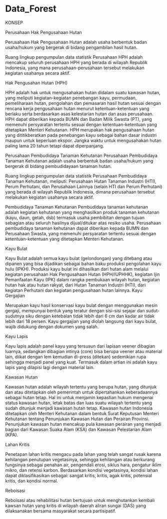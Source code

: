 # Data_Forest

KONSEP

Perusahaan Hak Pengusahaan Hutan

Perusahaan Hak Pengusahaan Hutan adalah usaha berbentuk badan usaha/hukum yang bergerak di bidang pengambilan hasil hutan.

Ruang lingkup pengumpulan data statistik Perusahaan HPH adalah mencakup seluruh perusahaan HPH yang berada di wilayah Republik Indonesia, yang mana perusahaan-perusahaan tersebut melakukan kegiatan usahanya secara aktif.

Hak Pengusahan Hutan (HPH)

HPH adalah hak untuk mengusahakan hutan didalam suatu kawasan hutan, yang meliputi kegiatan-kegiatan penebangan kayu, permudaan, pemeliharaan hutan, pengolahan dan pemasaran hasil hutan sesuai dengan rencana kerja pengusahaan hutan menurut ketentuan-ketentuan yang berlaku serta berdasarkan asas kelestarian hutan dan asas perusahaan. HPH dapat diberikan kepada BUMN dan Badan Milik Swasta (PT), yang memenuhi persyaratan tertentu sesuai dengan ketentuan-ketentuan yang ditetapkan Menteri Kehutanan. HPH merupakan hak pengusahaan hutan yang dititikberatkan pada penebangan kayu sebagai bahan dasar industri maupun untuk keperluan ekspor. Jangka waktu untuk mengusahakan hutan paling lama 20 tahun tetapi dapat diperpanjang.

Perusahaan Pembudidaya Tanaman Kehutanan
Perusahaan Pembudidaya Tanaman Kehutanan adalah usaha berbentuk badan usaha/hukum yang bergerak di bidang pembudidayaan tanaman hutan.

Ruang lingkup pengumpulan data statistik Perusahaan Pembudidaya Tanaman Kehutanan, meliputi: Perusahaan Hutan Tanaman Industri (HTI), Perum Perhutani, dan Perusahaan Lainnya (selain HTI dan Perum Perhutani) yang berada di wilayah Republik Indonesia, dimana perusahaan tersebut melakukan kegiatan usahanya secara aktif.

Pembudidaya Tanaman Kehutanan
Pembudidaya tanaman kehutanan adalah kegiatan kehutanan yang menghasilkan produk tanaman kehutanan (kayu, daun, getah, dsb) termasuk usaha pembibitan dengan tujuan sebagian atau seluruh hasilnya dijual/ditukar atas resiko usaha. Perusahaan pembudidaya tanaman kehutanan dapat diberikan kepada BUMN dan Perusahaan Swasta, yang memenuhi persyaratan tertentu sesuai dengan ketentuan-ketentuan yang ditetapkan Menteri Kehutanan.

Kayu Bulat

Kayu Bulat adalah semua kayu bulat (gelondongan) yang ditebang atau dipanen yang bisa dijadikan sebagai bahan baku produksi pengolahan kayu hulu (IPKH). Produksi kayu bulat ini dihasilkan dari hutan alam melalui kegiatan perusahaan Hak Pengusahaan Hutan (HPH/IUPHHK), kegiatan Ijin Pemanfaatan Kayu (IPK) dalam rangka pembukaan wilayah hutan, kegiatan hutan hak atau hutan rakyat, dari Hutan Tanaman Industri (HTI), dari kegiatan Perhutani dan kegiatan pengusahaan hutan lainnya.
Kayu Gergajian

Merupakan kayu hasil konservasi kayu bulat dengan menggunakan mesin gergaji, mempunyai bentuk yang teratur dengan sisi-sisi sejajar dan sudut-sudutnya siku dengan ketebalan tidak lebih dari 6 cm dan kadar air tidak lebih dari 18 persen. Kayu gergajian yang diolah langsung dari kayu bulat, wajib didukung dengan dokumen yang salah.

Kayu Lapis

Kayu lapis adalah panel kayu yang tersusun dari lapisan veener dibagian luarnya, sedangkan dibagian intinya (core) bisa berupa veener atau material lain, diikat dengan lem kemudian di-press (ditekan) sedemikian rupa sehingga menjadi panel yang kuat. Termasuk dalam artian ini adalah kayu lapis yang dilapisi lagi dengan material lain.

Kawasan Hutan

Kawasan hutan adalah wilayah tertentu yang berupa hutan, yang ditunjuk dan atau ditetapkan oleh pemerintah untuk dipertahankan keberadaannya sebagai hutan tetap. Hal ini untuk menjamin kepastian hukum mengenai status kawasan hutan, letak batas dan luas suatu wilayah tertentu yang sudah ditunjuk menjadi kawasan hutan tetap. Kawasan hutan Indonesia ditetapkan oleh Menteri Kehutanan dalam bentuk Surat Keputusan Menteri Kehutanan tentang Penunjukan Kawasan Hutan dan Perairan Provinsi. Penunjukan kawasan hutan mencakup pula kawasan perairan yang menjadi bagian dari Kawasan Suaka Alam (KSA) dan Kawasan Pelestarian Alam (KPA).

Lahan Kritis

Penetapan lahan kritis mengacu pada lahan yang telah sangat rusak karena kehilangan penutupan vegetasinya, sehingga kehilangan atau berkurang fungsinya sebagai penahan air, pengendali erosi, siklus hara, pengatur iklim mikro, dan retensi karbon. Berdasarkan kondisi vegetasinya, kondisi lahan dapat diklasifikasikan sebagai: sangat kritis, kritis, agak kritis, potensial kritis, dan kondisi normal.

Reboisasi

Reboisasi atau rehabilitasi hutan bertujuan untuk menghutankan kembali kawsan hutan yang kritis di wilayah daerah aliran sungai (DAS) yang dilaksanakan bersama masyarakat secara partisipatif.
